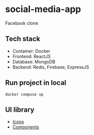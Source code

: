 # social-media-app

Facebook clone

## Tech stack

-   Container: Docker
-   Frontend: ReactJS
-   Database: MongoDB
-   Backend: Redis, Firebase, ExpressJS

## Run project in local

`docker compose up`

## UI library

-   [Icons](https://fontawesome.com/search)
-   [Components](https://v4.mui.com/)

